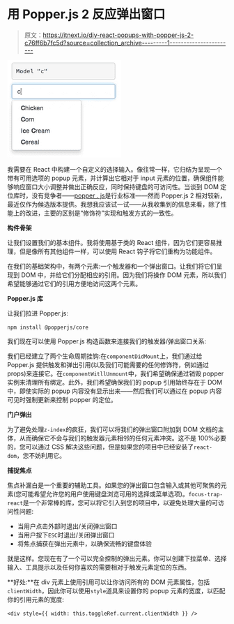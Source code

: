 # 用 Popper.js 2 反应弹出窗口

> 原文：<https://itnext.io/diy-react-popups-with-popper-js-2-c76ff6b7fc5d?source=collection_archive---------1----------------------->

![](img/c92679360269a03a0e6ef0215fc5a662.png)

我需要在 React 中构建一个自定义的选择输入。像往常一样，它归结为呈现一个带有可用选项的 popup 元素，并计算出它相对于 input 元素的位置，确保组件能够响应窗口大小调整并做出正确反应，同时保持键盘的可访问性。当谈到 DOM 定位库时，没有竞争者——[popper . js](https://popper.js.org/)是行业标准——然而 Popper.js 2 相对较新，最近仅作为候选版本提供。我想我应该试一试——从我收集到的信息来看，除了性能上的改进，主要的区别是“修饰符”实现和触发方式的一致性。

**构件骨架**

让我们设置我们的基本组件。我将使用基于类的 React 组件，因为它们更容易推理，但是像所有其他组件一样，可以使用 React 钩子将它们重构为功能组件。

在我们的基础架构中，有两个元素:一个触发器和一个弹出窗口。让我们将它们呈现到 DOM 中，并给它们分配相应的引用。因为我们将操作 DOM 元素，所以我们希望能够通过它们的引用方便地访问这两个元素。

**Popper.js 库**

让我们拉进 Popper.js:

```
npm install @popperjs/core
```

我们现在可以使用 Popper.js 构造函数来连接我们的触发器/弹出窗口关系:

我们已经建立了两个生命周期挂钩:在`componentDidMount`上，我们通过给 Popper.js 提供触发和弹出引用(以及我们可能需要的任何修饰符，例如通过 props)来连接它。在`componentWitllUnmount`中，我们希望确保通过销毁 popper 实例来清理所有绑定。此外，我们希望确保我们的 popup 引用始终存在于 DOM 中，即使实际的 popup 内容没有显示出来——然后我们可以通过在 popup 内容可见时强制更新来控制 popper 的定位。

**门户弹出**

为了避免处理`z-index`的疯狂，我们可以将我们的弹出窗口附加到 DOM 文档的主体，从而确保它不会与我们的触发器元素相邻的任何元素冲突。这不是 100%必要的，您可以通过 CSS 解决这些问题，但是如果您的项目中已经安装了`react-dom`，您不妨利用它。

**捕捉焦点**

焦点补漏白是一个重要的辅助工具。如果您的弹出窗口包含输入或其他可聚焦的元素(您可能希望允许您的用户使用键盘浏览可用的选择或菜单选项)。`focus-trap-react`是一个非常棒的库，您可以将它引入到您的项目中，以避免处理大量的可访问性问题:

*   当用户点击外部时退出/关闭弹出窗口
*   当用户按下`ESC`时退出/关闭弹出窗口
*   将焦点捕获在弹出元素中，以确保流畅的键盘体验

就是这样。您现在有了一个可以完全控制的弹出元素。你可以创建下拉菜单、选择输入、工具提示以及任何你喜欢的需要相对于触发元素定位的东西。

**好处:**在 div 元素上使用引用可以让你访问所有的 DOM 元素属性，包括`clientWidth`，因此你可以使用`style`道具来设置你的 popup 元素的宽度，以匹配你的引用元素的宽度:

```
<div style={{ width: this.toggleRef.current.clientWidth }} />
```